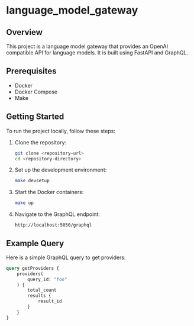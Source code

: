 # language_model_gateway

## Overview

This project is a language model gateway that provides an OpenAI compatible API for language models. It is built using FastAPI and GraphQL.
## Prerequisites

- Docker
- Docker Compose
- Make

## Getting Started

To run the project locally, follow these steps:

1. Clone the repository:
    ```sh
    git clone <repository-url>
    cd <repository-directory>
    ```

2. Set up the development environment:
    ```sh
    make devsetup
    ```

3. Start the Docker containers:
    ```sh
    make up
    ```

4. Navigate to the GraphQL endpoint:
    ```
    http://localhost:5050/graphql
    ```

## Example Query

Here is a simple GraphQL query to get providers:

```graphql
query getProviders {
    providers(
        query_id: "foo"
    ) {
        total_count
        results {
            result_id
        }
    }
}

